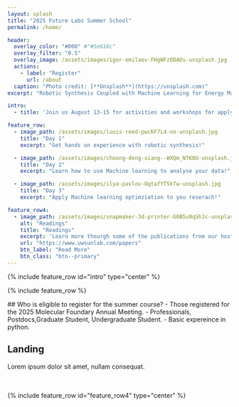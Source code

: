 ```yaml
---
layout: splash
title: "2025 Future Labs Summer School"
permalink: /home/

header:
  overlay_color: "#000" #"#5e616c"
  overlay_filter: "0.5"
  overlay_image: /assets/images/igor-omilaev-FHgWFzDDAOs-unsplash.jpg
  actions:
    - label: "Register"
      url: /about
  caption: "Photo credit: [**Unsplash**](https://unsplash.com)"
excerpt: "Robotic Synthesis Coupled with Machine Learning for Energy Materials."

intro: 
  - title: 'Join us August 13-15 for activities and workshops for applying Machine Learning to Material Science'

feature_row:
  - image_path: /assets/images/louis-reed-pwcKF7L4-no-unsplash.jpg
    title: "Day 1"
    excerpt: "Get hands on experience with robotic synthesis!"

  - image_path: /assets/images/choong-deng-xiang--WXQm_NTK0U-unsplash.jpg
    title: "Day 2"
    excerpt: "Learn how to use Machine learning to analyse your data!"

  - image_path: /assets/images/ilya-pavlov-OqtafYT5kTw-unsplash.jpg
    title: "Day 3"
    excerpt: "Apply Machine learning optimziation to you reserach!"

feature_row4:
  - image_path: /assets/images/snapmaker-3d-printer-G0B5u9qShJc-unsplash.jpg
    alt: "Readings"
    title: "Readings"
    excerpt: 'Learn more thourgh some of the publications from our host!'
    url: "https://www.uwsunlab.com/papers"
    btn_label: "Read More"
    btn_class: "btn--primary"
---
```



{% include feature_row id="intro" type="center" %} 

{% include feature_row %}

<div>
## Who is eligible to register for the summer course?
- Those registered for the 2025 Molecular Foundary Annual Meeting.
- Professionals, Postdocs,Graduate Student, Undergraduate Student.
- Basic expereince in python.
</div>

<section id="landing" class="colored-section">
    <h2>Landing</h2>
    <p>Lorem ipsum dolor sit amet, nullam consequat.</p>
</section>


<br/>
<br/>
{% include feature_row id="feature_row4" type="center" %} <!-- One of the placeholders can be reading materials (not sure how to call it) but it can provide links to Shijing/my papers;-->


<!-- 
another placeholder can be info about preparing for the summer school/ good to know. here we will add safety information, min. PPE
another placeholder can be data that we generate during the summer school and openly share through the website
another placeholder can be codes that we share as part of the summer school -->

<!-- 
{% include feature_row id="feature_row2" type="left" %}

{% include feature_row id="feature_row3" type="right" %} -->

